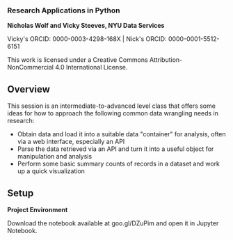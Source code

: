 ### Research Applications in Python

**Nicholas Wolf and Vicky Steeves, NYU Data Services**

Vicky's ORCID: 0000-0003-4298-168X | Nick's ORCID: 0000-0001-5512-6151

This work is licensed under a Creative Commons Attribution-NonCommercial 4.0 International License.

## Overview

This session is an intermediate-to-advanced level class that offers some ideas for how to approach the following common data wrangling needs in research:

 - Obtain data and load it into a suitable data "container" for analysis, often via a web interface, especially an API
 - Parse the data retrieved via an API and turn it into a useful object for manipulation and analysis
 - Perform some basic summary counts of records in a dataset and work up a quick visualization

## Setup

**Project Environment**

Download the notebook available at goo.gl/DZuPim and open it in Jupyter Notebook.
